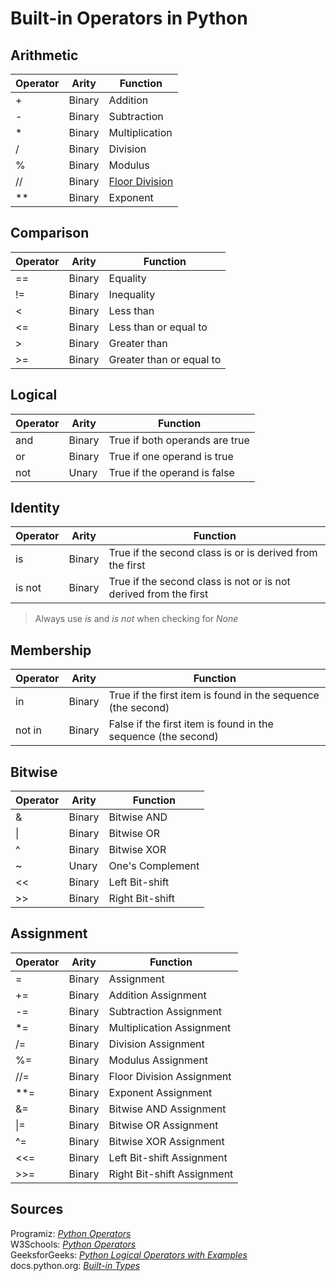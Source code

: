 # Built-in Operators in Python

## Arithmetic
| Operator | Arity | Function |
| -------- | ----- | -------- |
| + | Binary | Addition |
| - | Binary | Subtraction |
| * | Binary | Multiplication |
| / | Binary | Division |
| % | Binary | Modulus |
| // | Binary | [Floor Division](https://python-reference.readthedocs.io/en/latest/docs/operators/floor_division.html) |
| ** | Binary | Exponent |

## Comparison
| Operator | Arity | Function |
| -------- | ----- | -------- |
| == | Binary | Equality |
| != | Binary | Inequality |
| < | Binary | Less than |
| <= | Binary | Less than or equal to |
| > | Binary | Greater than |
| >= | Binary | Greater than or equal to |

## Logical
| Operator | Arity | Function |
| -------- | ----- | -------- |
| and | Binary | True if both operands are true |
| or | Binary | True if one operand is true |
| not | Unary | True if the operand is false |

## Identity
| Operator | Arity | Function |
| -------- | ----- | -------- |
| is | Binary | True if the second class is or is derived from the first |
| is not | Binary | True if the second class is not or is not derived from the first |
> Always use _is_ and _is not_ when checking for _None_

## Membership
| Operator | Arity | Function |
| -------- | ----- | -------- |
| in | Binary | True if the first item is found in the sequence (the second) |
| not in | Binary | False if the first item is found in the sequence (the second) |

## Bitwise
| Operator | Arity | Function |
| -------- | ----- | -------- |
| & | Binary | Bitwise AND |
| \| | Binary | Bitwise OR |
| ^ | Binary | Bitwise XOR |
| ~ | Unary | One's Complement |
| << | Binary | Left Bit-shift |
| >> | Binary | Right Bit-shift |

## Assignment
| Operator | Arity | Function |
| -------- | ----- | -------- |
| = | Binary | Assignment |
| += | Binary | Addition Assignment |
| -= | Binary | Subtraction Assignment |
| \*= | Binary | Multiplication Assignment |
| /= | Binary | Division Assignment |
| %= | Binary | Modulus Assignment |
| //= | Binary | Floor Division Assignment |
| \*\*= | Binary | Exponent Assignment |
| &= | Binary | Bitwise AND Assignment |
| \|= | Binary | Bitwise OR Assignment |
| ^= | Binary | Bitwise XOR Assignment |
| <<= | Binary | Left Bit-shift Assignment |
| >>= | Binary | Right Bit-shift Assignment |

## Sources
Programiz: [_Python Operators_](https://www.programiz.com/python-programming/operators) <br />
W3Schools: [_Python Operators_](https://www.w3schools.com/python/python_operators.asp) <br />
GeeksforGeeks: [_Python Logical Operators with Examples_](https://www.geeksforgeeks.org/python-logical-operators-with-examples-improvement-needed/) <br />
docs.python.org: [_Built-in Types_](https://docs.python.org/3/library/stdtypes.html) <br />
